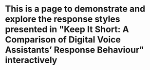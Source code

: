 # This is a page to demonstrate and explore the response styles presented in "Keep It Short: A Comparison of Digital Voice Assistants’ Response Behaviour" interactively
